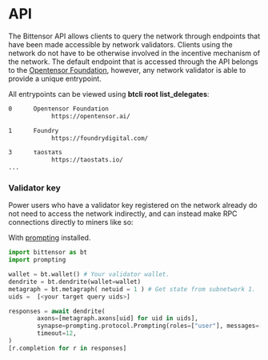 
# API


The Bittensor API allows clients to query the network through endpoints that have been made accessible by network validators. Clients using the network do not have to be otherwise involved in the incentive mechanism of the network. The default endpoint that is accessed through the API belongs to the [Opentensor Foundation](https://opentensor.ai/), however, any network validator is able to provide a unique entrypoint.

All entrypoints can be viewed using **btcli root list_delegates**:

```bash dark
0      Openτensor Foundaτion
            https://opentensor.ai/

1      Foundry
            https://foundrydigital.com/

3      τaosτaτs
            https://taostats.io/
...
```

### Validator key

Power users who have a validator key registered on the network already do not need to access the network indirectly, and can instead make RPC connections directly to miners like so:

With [prompting](https://github.com/opentensor/text-prompting#installation) installed. 

```python numbered dark
import bittensor as bt
import prompting

wallet = bt.wallet() # Your validator wallet.
dendrite = bt.dendrite(wallet=wallet)
metagraph = bt.metagraph( netuid = 1 ) # Get state from subnetwork 1.
uids =  [<your target query uids>]

responses = await dendrite(
        axons=[metagraph.axons[uid] for uid in uids],
        synapse=prompting.protocol.Prompting(roles=["user"], messages=["Should I buy a boat?"]),
        timeout=12,
)
[r.completion for r in responses] 
```
